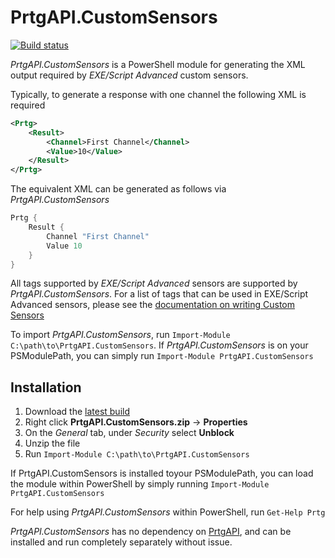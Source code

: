 # PrtgAPI.CustomSensors

[![Build status](https://img.shields.io/appveyor/ci/lordmilko/prtgapi-customsensors.svg)](https://ci.appveyor.com/project/lordmilko/prtgapi-customsensors)

*PrtgAPI.CustomSensors* is a PowerShell module for generating the XML output required by *EXE/Script Advanced* custom sensors.

Typically, to generate a response with one channel the following XML is required

```xml
<Prtg>
    <Result>
        <Channel>First Channel</Channel>
        <Value>10</Value>
    </Result>
</Prtg>
```
The equivalent XML can be generated as follows via *PrtgAPI.CustomSensors*
```powershell
Prtg {
    Result {
        Channel "First Channel"
        Value 10
    }
}
```

All tags supported by *EXE/Script Advanced* sensors are supported by *PrtgAPI.CustomSensors*. For a list of tags that can be used in EXE/Script Advanced sensors, please see the [documentation on writing Custom Sensors](https://prtg.paessler.com/api.htm?tabid=7)

To import *PrtgAPI.CustomSensors*, run `Import-Module C:\path\to\PrtgAPI.CustomSensors`. If *PrtgAPI.CustomSensors* is on your PSModulePath, you can simply run `Import-Module PrtgAPI.CustomSensors`

## Installation

1. Download the [latest build](https://ci.appveyor.com/api/projects/lordmilko/prtgapi-customsensors/artifacts/PrtgAPI.CustomSensors.zip)
2. Right click **PrtgAPI.CustomSensors.zip** -> **Properties**
3. On the *General* tab, under *Security* select **Unblock**
4. Unzip the file
5. Run `Import-Module C:\path\to\PrtgAPI.CustomSensors`

If PrtgAPI.CustomSensors is installed toyour PSModulePath, you can load the module within PowerShell by simply running `Import-Module PrtgAPI.CustomSensors`

For help using *PrtgAPI.CustomSensors* within PowerShell, run `Get-Help Prtg`

*PrtgAPI.CustomSensors* has no dependency on [PrtgAPI](https://github.com/lordmilko/PrtgAPI), and can be installed and run completely separately without issue.

